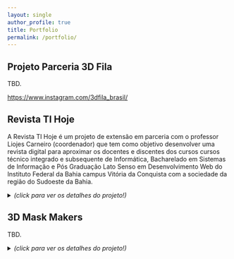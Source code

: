 ```yaml
---
layout: single
author_profile: true
title: Portfolio
permalink: /portfolio/
---
```


## Projeto Parceria 3D Fila

TBD.

https://www.instagram.com/3dfila_brasil/

## Revista TI Hoje

A Revista TI Hoje é um projeto de extensão em parceria com o professor Liojes Carneiro (coordenador) que tem como objetivo desenvolver uma revista digital para aproximar os docentes e discentes dos cursos cursos técnico integrado e subsequente de Informática, Bacharelado em Sistemas de Informação e Pós Graduação Lato Senso em Desenvolvimento Web do Instituto Federal da Bahia campus Vitória da Conquista com a sociedade da região do Sudoeste da Bahia.

<details>
  <summary> <b> </b> <i>(click para ver os detalhes do projeto!)</i> </summary>
  <a href="https://www.youtube.com/@RevistaTIHoje/"><img src="/images/revista_ti.png" alt="IFBA" style="height: 200px;"/></a>
  <b>Links do projeto:</b>
    <ol>
      <li><a href="https://www.youtube.com/@RevistaTIHoje">Canal no YouTube</a></li>
      <li><a href="https://www.instagram.com/revistatihoje/">Instagram da Revista</a></li>
    </ol>
 <b>Equipe Executora:</b>
    <ol>
      <li>Liojes Carneiro (coordenador)</li>
      <li>Crescencio Lima (docente)</li>
      <li>Leonardo Campos (docente)</li>
      <li>Cláudio Oliveira (docente)</li>
      <li>Pablo Matos (docente)</li>
      <li>Pablo Matos (docente)</li>
      <li>Rafael Freire (discente)</li>
      <li>Ricardo Silva (discente)</li>
      <li>Flávio Porto (discente)</li>
      <li>Danilo Lacerda (discente)</li>
    </ol>
</details>


## 3D Mask Makers

TBD.

<details>
  <summary> <b> </b> <i>(click para ver os detalhes do projeto!)</i> </summary>

  <br/>
  <b>Links</b>
    <ol>
      <li>https://www.instagram.com/3dmaskmakers/</li>
      <li>https://portal.ifba.edu.br/conquista/noticias-2/ifba-participa-de-projeto-para-producao-de-mascaras-com-impressoras-3d</li>
      <li>https://portal.ifba.edu.br/noticias/2020/campus-vitoria-da-conquista-inicia-producao-de-mascaras-com-impressoras-3d-para-o-combate-a-covid-19</li>
    </ol>
  <br/>      
</details>